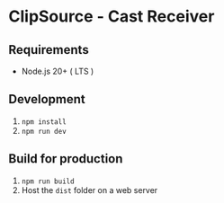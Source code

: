 # ClipSource - Cast Receiver

## Requirements
- Node.js 20+ ( LTS )

## Development

1. `npm install`
2. `npm run dev`

## Build for production

1. `npm run build`
2. Host the `dist` folder on a web server

